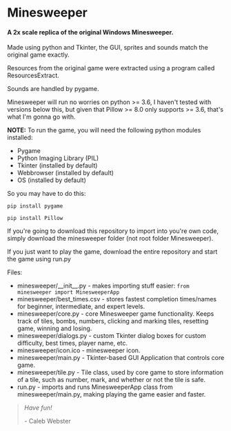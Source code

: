 # Minesweeper
#### A 2x scale replica of the original Windows Minesweeper.
Made using python and Tkinter, the GUI, sprites and sounds match the original game exactly.

Resources from the original game were extracted using a program called ResourcesExtract.

Sounds are handled by pygame.

Minesweeper will run no worries on python >= 3.6, I haven't tested with versions below this, 
but given that Pillow >= 8.0 only supports >= 3.6, that's what I'm gonna go with.

**NOTE:** To run the game, you will need the following python modules installed:
- Pygame
- Python Imaging Library (PIL)
- Tkinter (installed by default)
- Webbrowser (installed by default)
- OS (installed by default)

So you may have to do this:

`pip install pygame`

`pip install Pillow`

If you're going to download this repository to import into you're own code, simply download the minesweeper folder (not root folder Minesweeper).

If you just want to play the game, download the entire repository and start the game using run.py

Files:
- minesweeper/\_\_init__.py - makes importing stuff easier: `from minesweeper import MinesweeperApp`
- minesweeper/best_times.csv - stores fastest completion times/names for beginner, intermediate, and expert levels.
- minesweeper/core.py - core Minesweeper game functionality. Keeps track of tiles, bombs, numbers, clicking and marking tiles, resetting game, winning and losing.
- minesweeper/dialogs.py - custom Tkinter dialog boxes for custom difficulty, best times, player name, etc.
- minesweeper/icon.ico - minesweeper icon.
- minesweeper/main.py - Tkinter-based GUI Application that controls core game.
- minesweeper/tile.py - Tile class, used by core game to store information of a tile, such as number, mark, and whether or not the tile is safe.
- run.py - imports and runs MinesweeperApp class from minesweeper/main.py, making playing the game easier and faster.

> _Have fun!_
>
> \- Caleb Webster
